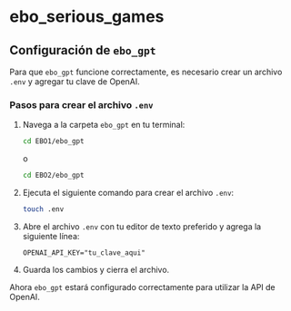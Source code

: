 # ebo_serious_games

## Configuración de `ebo_gpt`

Para que `ebo_gpt` funcione correctamente, es necesario crear un archivo `.env` y agregar tu clave de OpenAI.

### Pasos para crear el archivo `.env`
1. Navega a la carpeta `ebo_gpt` en tu terminal:
   ```sh
   cd EBO1/ebo_gpt
   ```
   o
   ```sh
   cd EBO2/ebo_gpt
   ```
      
2. Ejecuta el siguiente comando para crear el archivo `.env`:
   ```sh
   touch .env
   ```
3. Abre el archivo `.env` con tu editor de texto preferido y agrega la siguiente línea:
   ```env
   OPENAI_API_KEY="tu_clave_aqui"
   ```
4. Guarda los cambios y cierra el archivo.

Ahora `ebo_gpt` estará configurado correctamente para utilizar la API de OpenAI.
